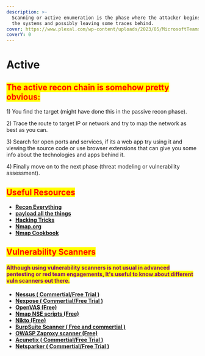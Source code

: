 ```yaml
---
description: >-
  Scanning or active enumeration is the phase where the attacker begins to touch
  the systems and possibly leaving some traces behind.
cover: https://www.plexal.com/wp-content/uploads/2023/05/MicrosoftTeams-image-171.png
coverY: 0
---
```


# Active

## <mark style="color:red;">The active recon chain is somehow pretty obvious:</mark>&#x20;

1\) You find the target (might have done this in the passive recon phase).

2\) Trace the route to target IP or network and try to map the network as best as you can.

3\) Search for open ports and services, if its a web app try using it and viewing the source code or use browser extensions that can give you some info about the technologies and apps behind it.

4\) Finally move on to the next phase (threat modeling or vulnerability assessment).

## <mark style="color:red;">Useful Resources</mark>

* [**Recon Everything**](https://infosecwriteups.com/recon-everything-48aafbb8987)&#x20;
* [**payload all the things**](https://github.com/swisskyrepo/PayloadsAllTheThings/blob/master/Methodology%20and%20Resources/Network%20Discovery.md)&#x20;
* [**Hacking Tricks**](https://book.hacktricks.xyz/)&#x20;
* [**Nmap.org**](https://nmap.org/)&#x20;
* [**Nmap Cookbook**](https://b-ok.asia/book/3640353/cace51)

## <mark style="color:red;">Vulnerability Scanners</mark>

#### <mark style="color:purple;">Although using vulnerability scanners is not usual in advanced pentesting or red team engagements, It's useful to know about different vuln scanners out there.</mark>

* [**Nessus ( Commertial/Free Trial )**](https://www.tenable.com/products/nessus)
* [**Nexpose ( Commertial/Free Trial )**](https://www.rapid7.com/try/nexpose/)
* [**OpenVAS (Free)**](https://www.openvas.org/)
* [**Nmap NSE scripts (Free)**](https://nmap.org/book/man-nse.html)&#x20;
* [**Nikto (Free)**](https://github.com/sullo/nikto)&#x20;
* [**BurpSuite Scanner ( Free and commertial )**](https://portswigger.net/burp/documentation/desktop/getting-started/proxy-troubleshooting)&#x20;
* [**OWASP Zaproxy scanner (Free)**](https://www.zaproxy.org/)
* [**Acunetix ( Commertial/Free Trial )**](https://www.acunetix.com/)
* [**Netsparker ( Commertial/Free Trial )**](https://www.netsparker.com/)
